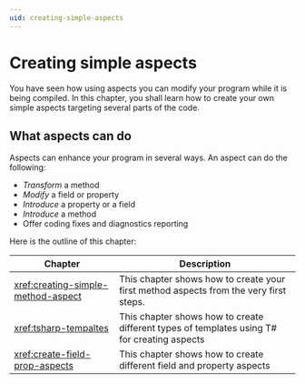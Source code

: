 ```yaml
---
uid: creating-simple-aspects
---
```


# Creating simple aspects

You have seen how using aspects you can modify your program while it is being compiled. In this chapter, you shall learn how to create your own simple aspects targeting several parts of the code.

## What aspects can do

Aspects can enhance your program in several ways. An aspect can do the following:

* _Transform_ a method
* _Modify_ a field or property
* _Introduce_ a property or a field
* _Introduce_ a method
* Offer coding fixes and diagnostics reporting

Here is the outline of this chapter:

|Chapter| Description
|-------|-------------
|<xref:creating-simple-method-aspect>| This chapter shows how to create your first method aspects from the very first steps.
|<xref:tsharp-tempaltes> | This chapter shows how to create different types of templates using T# for creating aspects
|<xref:create-field-prop-aspects>| This chapter shows how to create different field and property aspects

